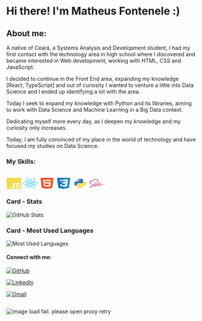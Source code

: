 
# **Hi there! I'm Matheus Fontenele** :)

## **About me:**

A native of Ceará, a Systems Analysis and Development student, I had my first contact with the technology area in high school where I discovered and became interested in Web development, working with HTML, CSS and JavaScript.

I decided to continue in the Front End area, expanding my knowledge [React, TypeScript] and out of curiosity I wanted to venture a little into Data Science and I ended up identifying a lot with the area.

Today I seek to expand my knowledge with Python and its libraries, aiming to work with Data Science and Machine Learning in a Big Data context.

Dedicating myself more every day, as I deepen my knowledge and my curiosity only increases.

Today, I am fully convinced of my place in the world of technology and have focused my studies on Data Science.


### **My Skills:**

<div style="display: inline_block"><br>
  <img align="center" alt="Math-Js" height="30" width="40" src="https://raw.githubusercontent.com/devicons/devicon/master/icons/javascript/javascript-plain.svg">
  <img align="center" alt="Math-React" height="30" width="40" src="https://raw.githubusercontent.com/devicons/devicon/master/icons/react/react-original.svg">
  <img align="center" alt="Math-HTML" height="30" width="40" src="https://raw.githubusercontent.com/devicons/devicon/master/icons/html5/html5-original.svg">
  <img align="center" alt="Math-CSS" height="30" width="40" src="https://raw.githubusercontent.com/devicons/devicon/master/icons/css3/css3-original.svg">
  <img align="center" alt="Math-Python" height="30" width="40" src="https://raw.githubusercontent.com/devicons/devicon/master/icons/python/python-original.svg">
  <img align="center" alt="Math-SASS" height="30" width="40" src="https://raw.githubusercontent.com/devicons/devicon/master/icons/sass/sass-original.svg">
</div>

### **Card - Stats**

![GitHub Stats](https://github-readme-stats.vercel.app/api?username=matheFontenele&theme=transparent&bg_color=000&border_color=30A3DC&show_icons=true&icon_color=30A3DC&title_color=E94D5F&text_color=FFF)


### **Card - Most Used Languages**

![Most Used Languages](https://github-readme-stats-git-masterrstaa-rickstaa.vercel.app/api/top-langs/?username=matheFontenele&layout=compact&bg_color=000&border_color=30A3DC&title_color=E94D5F&text_color=FFF)



#### **Connect with me:**

[![GitHub](https://img.shields.io/badge/matheFontenele-000?style=for-the-badge&logo=github&logoColor=6D62624D)](https://github.com/matheFontenele)

[![LinkedIn](https://img.shields.io/badge/Matheus_Fontenele-000?style=for-the-badge&logo=linkedin&logoColor=0E76A8)](https://www.linkedin.com/in/matheus-fontenele-2a40a4175/)

[![Gmail](https://img.shields.io/badge/Matheus_Fontenele-000?style=for-the-badge&logo=gmail&logoColor=DE0D0DCC)](https://mail.google.com/mail/u/0/?fs=1&tf=cm&source=mailto&to=matheusfontenele979700@gmail.com)

  
  ##
 

![image load fail. please open proxy retry](https://github.com/fz6m/commit-snake/blob/snk/snk.svg)






